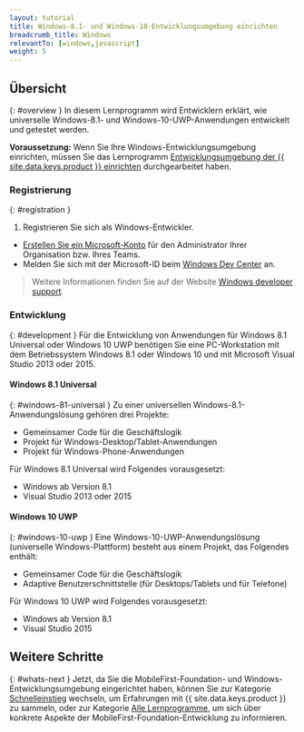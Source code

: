```yaml
---
layout: tutorial
title: Windows-8.1- und Windows-10-Entwicklungsumgebung einrichten
breadcrumb_title: Windows
relevantTo: [windows,javascript]
weight: 5
---
```

<!-- NLS_CHARSET=UTF-8 -->
## Übersicht
{: #overview }
In diesem Lernprogramm wird Entwicklern erklärt, wie universelle Windows-8.1- und Windows-10-UWP-Anwendungen entwickelt und getestet werden. 

**Voraussetzung:** Wenn Sie Ihre Windows-Entwicklungsumgebung
einrichten, müssen Sie das Lernprogramm [Entwicklungsumgebung der {{ site.data.keys.product }} einrichten](../mobilefirst/) durchgearbeitet haben. 

### Registrierung
{: #registration }
1. Registrieren Sie sich als Windows-Entwickler. 

- [Erstellen Sie ein Microsoft-Konto](https://signup.live.com/) für den Administrator Ihrer Organisation bzw. Ihres Teams. 
- Melden Sie sich mit der Microsoft-ID beim [Windows Dev Center](https://dev.windows.com/en-us/programs/join) an.

> Weitere Informationen finden Sie auf der Website [Windows developer support](https://dev.windows.com/en-us/support). 

### Entwicklung
{: #development }
Für die Entwicklung von Anwendungen für Windows 8.1 Universal oder Windows 10 UWP
benötigen Sie eine PC-Workstation mit dem Betriebssystem Windows 8.1 oder Windows 10 und mit Microsoft Visual Studio 2013 oder 2015.

#### Windows 8.1 Universal
{: #windows-81-universal }
Zu einer universellen Windows-8.1-Anwendungslösung gehören drei Projekte: 

- Gemeinsamer Code für die Geschäftslogik
- Projekt für Windows-Desktop/Tablet-Anwendungen
- Projekt für Windows-Phone-Anwendungen

Für Windows 8.1 Universal wird Folgendes vorausgesetzt: 

- Windows ab Version 8.1
- Visual Studio 2013 oder 2015

#### Windows 10 UWP
{: #windows-10-uwp }
Eine Windows-10-UWP-Anwendungslösung (universelle Windows-Plattform) besteht aus einem Projekt, das Folgendes enthält: 

- Gemeinsamer Code für die Geschäftslogik
- Adaptive Benutzerschnittstelle (für Desktops/Tablets und für Telefone) 

Für Windows 10 UWP wird Folgendes vorausgesetzt: 

- Windows ab Version 8.1
- Visual Studio 2015

## Weitere Schritte
{: #whats-next }
Jetzt, da Sie die MobileFirst-Foundation- und Windows-Entwicklungsumgebung eingerichtet haben,
können Sie zur Kategorie [Schnelleinstieg](../../../quick-start/windows-8-10/) wechseln, um
Erfahrungen mit {{ site.data.keys.product }} zu sammeln, oder zur Kategorie
[Alle Lernprogramme](../../../all-tutorials), um sich über konkrete Aspekte der
MobileFirst-Foundation-Entwicklung zu informieren. 
